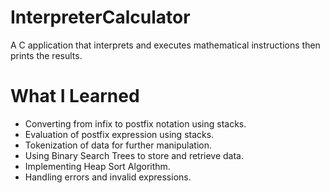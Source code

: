 # InterpreterCalculator

A C application that interprets and executes mathematical instructions then prints the results.

# What I Learned

* Converting from infix to postfix notation using stacks.
* Evaluation of postfix expression using stacks.
* Tokenization of data for further manipulation. 
* Using Binary Search Trees to store and retrieve data.
* Implementing Heap Sort Algorithm.
* Handling errors and invalid expressions.

